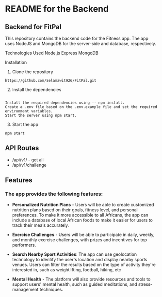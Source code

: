 # README for the Backend
## Backend for FitPal
This repository contains the backend code for the Fitness app. The app uses NodeJS and MongoDB for the server-side and database, respectively.

Technologies Used
Node.js
Express
MongoDB

Installation
1. Clone the repository
```
https://github.com/Selamawit926/FitPal.git
```

2. Install the dependencies

```

Install the required dependencies using -- npm install.
Create a .env file based on the .env.example file and set the required environment variables.
Start the server using npm start.
```
3. Start the app
```
npm start
```

## API Routes
- /api/v1/   - get all
- /api/v1/challenge

## Features
### The app provides the following features:

- **Personalized Nutrition Plans** - Users will be able to create customized nutrition plans based on their goals, fitness level, and personal preferences. To make it more accessible to all Africans, the app can include a database of local African foods to make it easier for users to track their meals accurately.

- **Exercise Challenges** - Users will be able to participate in daily, weekly, and monthly exercise challenges, with prizes and incentives for top performers.

- **Search Nearby Sport Activities**: The app can use geolocation technology to identify the user's location and display nearby sports venues. Users can filter the results based on the type of activity they're interested in, such as weightlifting, football, hiking, etc

- **Mental Health** - The platform will also provide resources and tools to support users' mental health, such as guided meditations, and stress-management techniques.


